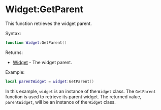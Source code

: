 # Widget:GetParent #
This function retrieves the widget parent.

Syntax:
```lua
function Widget:GetParent()
```

Returns:
- [Widget](Widget.md) - The widget parent.

Example:
```lua
local parentWidget = widget:GetParent()
```

In this example, `widget` is an instance of the `Widget` class. The `GetParent` function is used to retrieve its parent widget. The returned value, `parentWidget`, will be an instance of the `Widget` class.